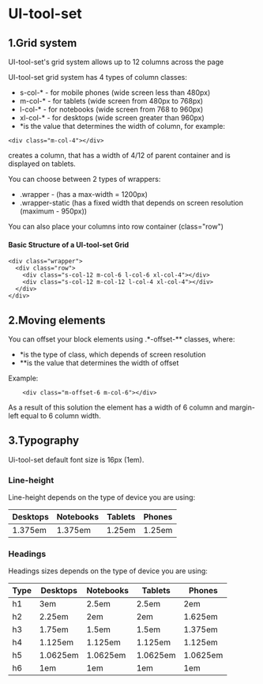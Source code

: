 # UI-tool-set
## 1.Grid system
UI-tool-set's grid system allows up to 12 columns across the page

UI-tool-set grid system has 4 types of column classes:
* s-col-* - for mobile phones (wide screen less than 480px)
* m-col-* - for tablets (wide screen from 480px to 768px)
* l-col-* - for notebooks (wide screen from 768 to 960px)
* xl-col-* - for desktops (wide screen greater than 960px)
* *is the value that determines the width of column, for example:
```
<div class="m-col-4"></div>
```
creates a column, that has a width of 4/12 of parent container and is displayed on tablets. 

You can choose between 2 types of wrappers:
* .wrapper - (has a max-width = 1200px)
* .wrapper-static (has a fixed width that depends on screen resolution (maximum - 950px))

You can also place your columns into row container (class="row") 

#### Basic Structure of a UI-tool-set Grid
```
<div class="wrapper">
  <div class="row">
    <div class="s-col-12 m-col-6 l-col-6 xl-col-4"></div>
    <div class="s-col-12 m-col-12 l-col-4 xl-col-4"></div>
  </div>
</div>
```
## 2.Moving elements
You can offset your block elements using .*-offset-** classes, where:
* *is the type of class, which depends of screen resolution
* **is the value that determines the width of offset 

Example:
```
    <div class="m-offset-6 m-col-6"></div>  
```
As a result of this solution the element has a width of 6 column and margin-left equal to 6 column width.

## 3.Typography
Ui-tool-set default font size is 16px (1em).

### Line-height
Line-height depends on the type of device you are using:

| Desktops | Notebooks | Tablets | Phones |
| -------- | --------- | ------- | ------ |
| 1.375em  | 1.375em   | 1.25em  | 1.25em |

### Headings
Headings sizes depends on the type of device you are using:

| Type | Desktops | Notebooks | Tablets  | Phones   |
| ---- | -------- | --------- | -------- | -------- |
| h1   | 3em      | 2.5em     | 2.5em    | 2em      |
| h2   | 2.25em   | 2em       | 2em      | 1.625em  |
| h3   | 1.75em   | 1.5em     | 1.5em    | 1.375em  |
| h4   | 1.125em  | 1.125em   | 1.125em  | 1.125em  |
| h5   | 1.0625em | 1.0625em  | 1.0625em | 1.0625em | 
| h6   | 1em      | 1em       | 1em      | 1em      |


